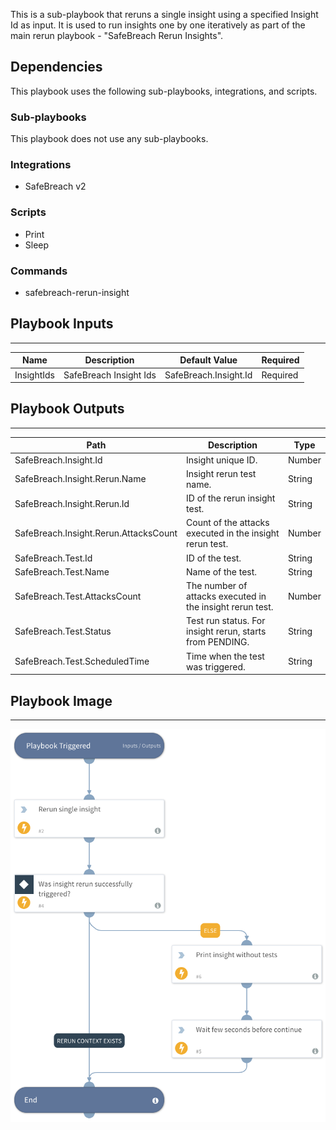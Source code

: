 This is a sub-playbook that reruns a single insight using a specified Insight Id as input. It is used to run insights one by one iteratively as part of the main rerun playbook - "SafeBreach Rerun Insights".

## Dependencies

This playbook uses the following sub-playbooks, integrations, and scripts.

### Sub-playbooks

This playbook does not use any sub-playbooks.

### Integrations

* SafeBreach v2

### Scripts

* Print
* Sleep

### Commands

* safebreach-rerun-insight

## Playbook Inputs

---

| **Name** | **Description** | **Default Value** | **Required** |
| --- | --- | --- | --- |
| InsightIds | SafeBreach Insight Ids | SafeBreach.Insight.Id | Required |

## Playbook Outputs

---

| **Path** | **Description** | **Type** |
| --- | --- | --- |
| SafeBreach.Insight.Id | Insight unique ID. | Number |
| SafeBreach.Insight.Rerun.Name | Insight rerun test name. | String |
| SafeBreach.Insight.Rerun.Id | ID of the rerun insight test. | String |
| SafeBreach.Insight.Rerun.AttacksCount | Count of the attacks executed in the insight rerun test. | Number |
| SafeBreach.Test.Id | ID of the test. | String |
| SafeBreach.Test.Name | Name of the test. | String |
| SafeBreach.Test.AttacksCount | The number of attacks executed in the insight rerun test. | Number |
| SafeBreach.Test.Status | Test run status. For insight rerun, starts from PENDING. | String |
| SafeBreach.Test.ScheduledTime | Time when the test was triggered. | String |

## Playbook Image

---
![SafeBreach - Rerun Single Insight](https://github.com/demisto/content/raw/6af01e00312a5558e9e2fecdb22534e98414bc9c/Packs/SafeBreach/doc_imgs/SafeBreach_Rerun_Single_Insight.png)